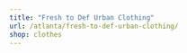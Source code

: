 ```yaml
---
title: "Fresh to Def Urban Clothing"
url: /atlanta/fresh-to-def-urban-clothing/
shop: clothes
---
```

